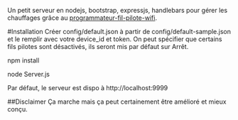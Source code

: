 Un petit serveur en nodejs, bootstrap, expressjs, handlebars pour gérer les chauffages grâce au [programmateur-fil-pilote-wifi](https://github.com/thibdct/programmateur-fil-pilote-wifi).

#Installation
Créer config/default.json à partir de config/default-sample.json et le remplir avec votre device_id et token. On peut spécifier que certains fils pilotes sont désactivés, ils seront mis par défaut sur Arrêt.

npm install

node Server.js

Par défaut, le serveur est dispo à http://localhost:9999

##Disclaimer
Ça marche mais ça peut certainement être amélioré et mieux conçu.
